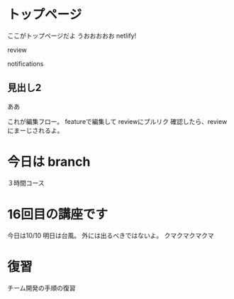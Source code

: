 # トップページ
ここがトップページだよ
うおおおおお
netlify!

review

notifications
## 見出し2
ああ

これが編集フロー。
featureで編集して
reviewにプルリク
確認したら、reviewにまーじされるよ。


# 今日は branch
３時間コース





# 16回目の講座です
今日は10/10
明日は台風。
外には出るべきではないよ。
クマクマクマクマ


# 復習
チーム開発の手順の復習
